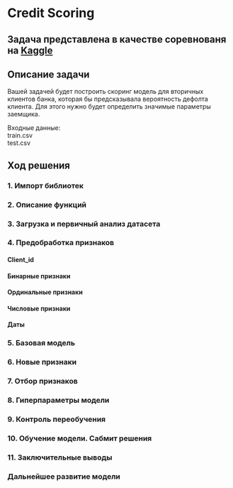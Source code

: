 # Credit Scoring

## Задача представлена в качестве соревнованя на [Kaggle](https://www.kaggle.com/c/sf-scoring)

## Описание задачи

Вашей задачей будет построить скоринг модель для вторичных клиентов банка, которая бы предсказывала вероятность дефолта клиента. 
Для этого нужно будет определить значимые параметры заемщика.

Входные данные:  
train.csv  
test.csv

## Ход решения

### 1. Импорт библиотек
### 2. Описание функций
### 3. Загрузка и первичный анализ датасета
### 4. Предобработка признаков
#### Client_id
#### Бинарные признаки
#### Ординальные признаки
#### Числовые признаки
#### Даты
### 5. Базовая модель
### 6. Новые признаки
### 7. Отбор признаков
### 8. Гиперпараметры модели
### 9. Контроль переобучения
### 10. Обучение модели. Сабмит решения
### 11. Заключительные выводы
### Дальнейшее развитие модели
